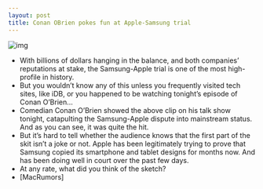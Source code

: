 ```yaml
---
layout: post
title: Conan OBrien pokes fun at Apple-Samsung trial
---
```

![img](http://media.idownloadblog.com/wp-content/uploads/2012/08/conan-skit-ss.png)
* With billions of dollars hanging in the balance, and both companies’ reputations at stake, the Samsung-Apple trial is one of the most high-profile in history.
* But you wouldn’t know any of this unless you frequently visited tech sites, like iDB, or you happened to be watching tonight’s episode of Conan O’Brien…
* Comedian Conan O’Brien showed the above clip on his talk show tonight, catapulting the Samsung-Apple dispute into mainstream status. And as you can see, it was quite the hit.
* But it’s hard to tell whether the audience knows that the first part of the skit isn’t a joke or not. Apple has been legitimately trying to prove that Samsung copied its smartphone and tablet designs for months now. And has been doing well in court over the past few days.
* At any rate, what did you think of the sketch?
* [MacRumors]

